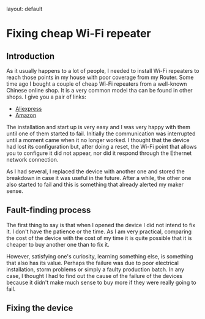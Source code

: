 layout: default
# Fixing cheap Wi-Fi repeater
## Introduction
As it usually happens to a lot of people,  I needed to install  Wi-Fi repeaters to reach those points in my house with poor coverage from my Router. Some time ago I bought a couple of cheap Wi-Fi repeaters from a well-known Chinese online shop. It is a very common model tha can be found in other shops. I give you a pair of links:

- <a href="https://es.aliexpress.com/item/32951118473.html">Aliexpress</a>
- <a href="https://www.amazon.es/Amplificador-Repetidor-Extensor-inal%C3%A1mbrico-integradas/dp/B082D5VHPT">Amazon</a>

The installation and start up is very easy and I was very happy with them until one of them started to fail. Initially the communication was interrupted until a moment came when it no longer worked. I thought that the device had lost its configuration but, after doing a reset, the Wi-Fi point that allows you to configure it did not appear, nor did it respond through the Ethernet network connection.

As I had several, I replaced the device with another one and stored the breakdown in case it was useful in the future. After a while, the other one also started to fail and this is something that already alerted my maker sense.

## Fault-finding process
The first thing to say is that when I opened the device I did not intend to fix it. I don't have the patience or the time. As I am very practical, comparing the cost of the device with the cost of my time it is quite possible that it is cheaper to buy another one than to fix it.

However, satisfying one's curiosity, learning something else, is something that also has its value. Perhaps the failure was due to poor electrical installation, storm problems or simply a faulty production batch. In any case, I thought I had to find out the cause of the failure of the devices because it didn't make much sense to buy more if they were really going to fail.  

## Fixing the device


